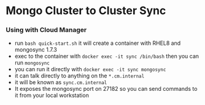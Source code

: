 # Mongo Cluster to Cluster Sync

### Using with Cloud Manager
- run `bash quick-start.sh` it will create a container with RHEL8 and mongosync 1.7.3
- exec to the container with `docker exec -it sync /bin/bash` then you can run `mongosync`
- you can run it directly with `docker exec -it sync mongosync`
- it can talk directly to anything on the `*.cm.internal`
- it will be known as `sync.cm.internal`
- It exposes the mongosync port on 27182 so you can send commands to it from your local workstation
